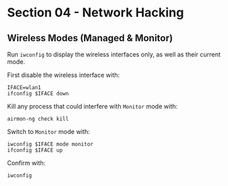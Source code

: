# Section 04 - Network Hacking

## Wireless Modes (Managed & Monitor)

Run `iwconfig` to display the wireless interfaces only, as well as their current mode.

First disable the wireless interface with:
```
IFACE=wlan1
ifconfig $IFACE down
```

Kill any process that could interfere with `Monitor` mode with:
```
airmon-ng check kill
````

Switch to `Monitor` mode with:
```
iwconfig $IFACE mode monitor
ifconfig $IFACE up
```

Confirm with:
```
iwconfig
```